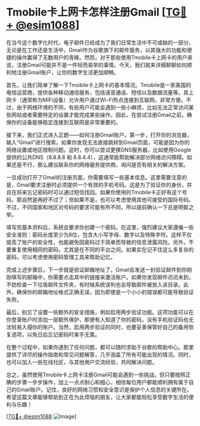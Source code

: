 # Tmobile卡上网卡怎样注册Gmail [[TG💪+ @esim1088](https://t.me/s/esim1088)]

在当今这个数字化时代，电子邮件已经成为了我们日常生活中不可或缺的一部分。无论是在工作还是生活中，Gmail作为谷歌旗下的邮件服务，以其强大的功能和便捷的操作赢得了无数用户的青睐。然而，对于那些使用Tmobile卡上网卡的用户来说，注册Gmail可能并不是一件轻而易举的事情。今天，我们就来详细聊聊如何顺利地注册Gmail账户，让你的数字生活更加顺畅。

首先，让我们简单了解一下Tmobile卡上网卡的基本情况。Tmobile是一家美国的电信运营商，提供各种移动通信服务，包括语音通话、短信以及数据流量等。其上网卡（通常称为MiFi设备）允许用户通过Wi-Fi热点连接到互联网，非常方便。不过，由于网络环境的不同，有些用户可能会遇到一些小麻烦，比如无法正常访问某些网站或者需要特定的设置才能完成某些操作。因此，在尝试注册Gmail之前，确保你的设备能够稳定连接到互联网是非常重要的。

接下来，我们正式进入正题——如何注册Gmail账户。第一步，打开你的浏览器，输入“Gmail”进行搜索。如果你发现无法直接跳转到Gmail页面，可能是因为你的网络设置或地区限制问题。这时，你可以尝试更换DNS服务器，比如使用Google提供的公共DNS（8.8.8.8 和 8.8.4.4），这通常能帮助解决部分网络访问障碍。如果还是不行，那么建议联系你的网络服务提供商，询问是否有相关的解决方案。

一旦成功打开了Gmail的注册页面，你需要填写一些基本信息。这里需要注意的是，Gmail要求注册时必须提供一个有效的手机号码。这是为了验证你的身份，并且在将来忘记密码时可以通过短信找回。如果你使用的Tmobile卡正好有这个号码，那自然是再好不过了；但如果不是，也可以考虑使用其他可接受的国际号码。不过，不同国家和地区对号码的要求可能有所不同，所以提前确认一下总是明智之举。

填写完基本资料后，系统会要求你创建一个密码。在这里，强烈建议大家遵循一些安全准则：密码长度至少为8位，包含大小写字母、数字以及特殊字符。这样不仅提高了账户的安全性，也能避免因密码过于简单而导致的信息泄露风险。另外，不要重复使用相同的密码，尤其是在不同的平台之间。如果实在记不住这么多复杂的密码，可以考虑使用密码管理工具来帮助记忆。

完成上述步骤后，下一步就是验证邮箱地址了。Gmail会发送一封验证邮件到你刚刚填写的邮箱中，你需要点击其中的链接来激活账户。如果你发现邮件迟迟未到，不妨检查一下垃圾邮件文件夹，有时候系统误判也会导致邮件被放入该目录。此外，确保你的邮箱地址格式正确无误，因为即使是一个小小的错误都可能导致验证失败。

最后，别忘了设置一些额外的安全措施，例如启用两步验证功能。这项功能可以在你登录账户时添加一层额外保护，即便有人知道了你的密码，没有手机验证码也无法轻易入侵你的账户。当然，启用两步验证的同时，也要妥善保管好自己的备用恢复选项，以免日后忘记密码时束手无策。

在整个过程中，如果你遇到了任何问题，都可以随时求助于谷歌的帮助中心。那里提供了详尽的操作指南和常见问题解答，几乎涵盖了所有可能出现的情况。同时，也可以加入一些在线社区，与其他用户交流经验，共同解决问题。

总之，虽然使用Tmobile卡上网卡注册Gmail可能会遇到一些挑战，但只要按照正确的步骤一步步操作，加上一点点耐心和细心，相信每位用户都能顺利拥有属于自己的Gmail账户。记住，良好的网络习惯和安全意识是保护个人信息的关键所在。希望这篇文章能够帮助到正在为此烦恼的朋友，让大家都能轻松享受数字生活的便利与乐趣！

[[TG💪+ @esim1088](https://t.me/s/esim1088) ![Image](https://i.postimg.cc/4NQfJmqS/Snipaste-2025-05-13-00-14-12.png)]